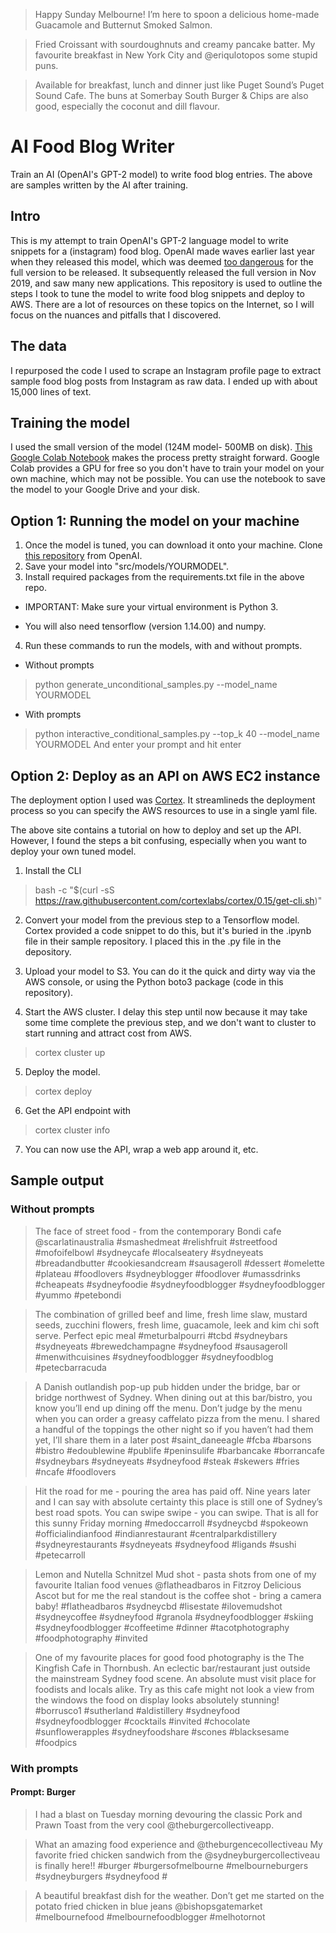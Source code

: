 

> Happy Sunday Melbourne! I’m here to spoon a delicious home-made Guacamole and Butternut Smoked Salmon.

> Fried Croissant with sourdoughnuts and creamy pancake batter. My favourite breakfast in New York City and @eriqulotopos some stupid puns.

> Available for breakfast, lunch and dinner just like Puget Sound’s Puget Sound Cafe. The buns at Somerbay South Burger & Chips are also good, especially the coconut and dill flavour.


# AI Food Blog Writer
Train an AI (OpenAI's GPT-2 model) to write food blog entries. The above are samples written by the AI after training.

## Intro
This is my attempt to train OpenAI's GPT-2 language model to write snippets for a (instagram) food blog. OpenAI made waves earlier last year when they released this model, which was deemed [too dangerous](https://techcrunch.com/2019/02/17/openai-text-generator-dangerous/) for the full version to be released. It subsequently released the full version in Nov 2019, and saw many new applications.
This repository is used to outline the steps I took to tune the model to write food blog snippets and deploy to AWS. 
There are a lot of resources on these topics on the Internet, so I will focus on the nuances and pitfalls that I discovered.

## The data
I repurposed the code I used to scrape an Instagram profile page to extract sample food blog posts from Instagram as raw data. I ended up with about 15,000 lines of text.

## Training the model
I used the small version of the model (124M model- 500MB on disk). [This Google Colab Notebook](https://colab.research.google.com/drive/1VLG8e7YSEwypxU-noRNhsv5dW4NfTGce) makes the process pretty straight forward. Google Colab provides a GPU for free so you don't have to train your model on your own machine, which may not be possible. You can use the notebook to save the model to your Google Drive and your disk.

## Option 1: Running the model on your machine
1. Once the model is tuned, you can download it onto your machine. Clone [this repository](https://github.com/openai/gpt-2) from OpenAI.
2. Save your model into "src/models/YOURMODEL".
3. Install required packages from the requirements.txt file in the above repo.

  * IMPORTANT: Make sure your virtual environment is Python 3.

  * You will also need tensorflow (version 1.14.00) and numpy.

4. Run these commands to run the models, with and without prompts.

  * Without prompts

> python generate_unconditional_samples.py --model_name YOURMODEL

  * With prompts

> python interactive_conditional_samples.py --top_k 40 --model_name YOURMODEL
And enter your prompt and hit enter

## Option 2: Deploy as an API on AWS EC2 instance
The deployment option I used was [Cortex](https://www.cortex.dev/). It streamlineds the deployment process so you can specify the AWS resources to use in a single yaml file.

The above site contains a tutorial on how to deploy and set up the API. However, I found the steps a bit confusing, especially when you want to deploy your own tuned model.

1. Install the CLI 

> bash -c "$(curl -sS https://raw.githubusercontent.com/cortexlabs/cortex/0.15/get-cli.sh)"

2. Convert your model from the previous step to a Tensorflow model. Cortex provided a code snippet to do this, but it's buried in the .ipynb file in their sample repository. I placed this in the .py file in the depository.

3. Upload your model to S3. You can do it the quick and dirty way via the AWS console, or using the Python boto3 package (code in this repository).

4. Start the AWS cluster. I delay this step until now because it may take some time complete the previous step, and we don't want to cluster to start running and attract cost from AWS.
> cortex cluster up

5. Deploy the model.
> cortex deploy

6. Get the API endpoint with
> cortex cluster info

7. You can now use the API, wrap a web app around it, etc.

## Sample output
### Without prompts
> The face of street food - from the contemporary Bondi cafe @scarlatinaustralia #smashedmeat #relishfruit #streetfood #mofoifelbowl #sydneycafe #localseatery #sydneyeats #breadandbutter #cookiesandcream #sausageroll #dessert #omelette #plateau #foodlovers #sydneyblogger #foodlover #umassdrinks #cheapeats #sydneyfoodie #sydneyfoodblogger #sydneyfoodblogger #yummo #petebondi

> The combination of grilled beef and lime, fresh lime slaw, mustard seeds, zucchini flowers, fresh lime, guacamole, leek and kim chi soft serve. Perfect epic meal #meturbalpourri #tcbd #sydneybars #sydneyeats #brewedchampagne #sydneyfood #sausageroll #menwithcuisines #sydneyfoodblogger #sydneyfoodblog #petecbarracuda

> A Danish outlandish pop-up pub hidden under the bridge, bar or bridge northwest of Sydney. When dining out at this bar/bistro, you know you’ll end up dining off the menu. Don’t judge by the menu when you can order a greasy caffelato pizza from the menu. I shared a handful of the toppings the other night so if you haven’t had them yet, I’ll share them in a later post #saint_daneeagle #fcba #barsons #bistro #edoublewine #publife #peninsulife #barbancake #borrancafe #sydneybars #sydneyeats #sydneyfood #steak #skewers #fries #ncafe #foodlovers

> Hit the road for me - pouring the area has paid off. Nine years later and I can say with absolute certainty this place is still one of Sydney’s best road spots. You can swipe swipe - you can swipe. That is all for this sunny Friday morning #medoccarroll #sydneycbd #spokeown #officialindianfood #indianrestaurant #centralparkdistillery #sydneyrestaurants #sydneyeats #sydneyfood #ligands #sushi #petecarroll

> Lemon and Nutella Schnitzel Mud shot - pasta shots from one of my favourite Italian food venues @flatheadbaros in Fitzroy 
Delicious Ascot but for me the real standout is the coffee shot - bring a camera baby! #flatheadbaros #sydneycbd #lisestate #ilovemudshot #sydneycoffee #sydneyfood #granola #sydneyfoodblogger #skiing #sydneyfoodblogger #coffeetime #dinner #tacotphotography #foodphotography #invited

> One of my favourite places for good food photography is the The Kingfish Cafe in Thornbush. An eclectic bar/restaurant just outside the mainstream Sydney food scene. An absolute must visit place for foodists and locals alike. Try as this cafe might not look a view from the windows the food on display looks absolutely stunning!  #borrusco1 #sutherland #aldistillery #sydneyfood #sydneyfoodblogger #cocktails #invited #chocolate #sunflowerapples #sydneyfoodshare #scones #blacksesame #foodpics


### With prompts
#### Prompt: Burger

> I had a blast on Tuesday morning devouring the classic Pork and Prawn Toast from the very cool @theburgercollectiveapp.

> What an amazing food experience and @theburgencecollectiveau
My favorite fried chicken sandwich from the @sydneyburgercollectiveau is finally here!!
#burger #burgersofmelbourne #melbourneburgers #sydneyburgers #sydneyfood #

> A beautiful breakfast dish for the weather. Don’t get me started on the potato fried chicken in blue jeans @bishopsgatemarket #melbournefood #melbournefoodblogger #melhotornot





